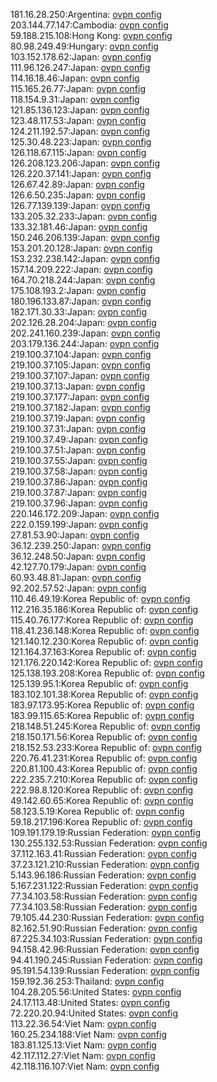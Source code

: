 181.16.28.250:Argentina: [ovpn config](vpn/181_16_28_250.ovpn)  
203.144.77.147:Cambodia: [ovpn config](vpn/203_144_77_147.ovpn)  
59.188.215.108:Hong Kong: [ovpn config](vpn/59_188_215_108.ovpn)  
80.98.249.49:Hungary: [ovpn config](vpn/80_98_249_49.ovpn)  
103.152.178.62:Japan: [ovpn config](vpn/103_152_178_62.ovpn)  
111.96.126.247:Japan: [ovpn config](vpn/111_96_126_247.ovpn)  
114.16.18.46:Japan: [ovpn config](vpn/114_16_18_46.ovpn)  
115.165.26.77:Japan: [ovpn config](vpn/115_165_26_77.ovpn)  
118.154.9.31:Japan: [ovpn config](vpn/118_154_9_31.ovpn)  
121.85.136.123:Japan: [ovpn config](vpn/121_85_136_123.ovpn)  
123.48.117.53:Japan: [ovpn config](vpn/123_48_117_53.ovpn)  
124.211.192.57:Japan: [ovpn config](vpn/124_211_192_57.ovpn)  
125.30.48.223:Japan: [ovpn config](vpn/125_30_48_223.ovpn)  
126.118.67.115:Japan: [ovpn config](vpn/126_118_67_115.ovpn)  
126.208.123.206:Japan: [ovpn config](vpn/126_208_123_206.ovpn)  
126.220.37.141:Japan: [ovpn config](vpn/126_220_37_141.ovpn)  
126.67.42.89:Japan: [ovpn config](vpn/126_67_42_89.ovpn)  
126.6.50.235:Japan: [ovpn config](vpn/126_6_50_235.ovpn)  
126.77.139.139:Japan: [ovpn config](vpn/126_77_139_139.ovpn)  
133.205.32.233:Japan: [ovpn config](vpn/133_205_32_233.ovpn)  
133.32.181.46:Japan: [ovpn config](vpn/133_32_181_46.ovpn)  
150.246.206.139:Japan: [ovpn config](vpn/150_246_206_139.ovpn)  
153.201.20.128:Japan: [ovpn config](vpn/153_201_20_128.ovpn)  
153.232.238.142:Japan: [ovpn config](vpn/153_232_238_142.ovpn)  
157.14.209.222:Japan: [ovpn config](vpn/157_14_209_222.ovpn)  
164.70.218.244:Japan: [ovpn config](vpn/164_70_218_244.ovpn)  
175.108.193.2:Japan: [ovpn config](vpn/175_108_193_2.ovpn)  
180.196.133.87:Japan: [ovpn config](vpn/180_196_133_87.ovpn)  
182.171.30.33:Japan: [ovpn config](vpn/182_171_30_33.ovpn)  
202.126.28.204:Japan: [ovpn config](vpn/202_126_28_204.ovpn)  
202.241.160.239:Japan: [ovpn config](vpn/202_241_160_239.ovpn)  
203.179.136.244:Japan: [ovpn config](vpn/203_179_136_244.ovpn)  
219.100.37.104:Japan: [ovpn config](vpn/219_100_37_104.ovpn)  
219.100.37.105:Japan: [ovpn config](vpn/219_100_37_105.ovpn)  
219.100.37.107:Japan: [ovpn config](vpn/219_100_37_107.ovpn)  
219.100.37.13:Japan: [ovpn config](vpn/219_100_37_13.ovpn)  
219.100.37.177:Japan: [ovpn config](vpn/219_100_37_177.ovpn)  
219.100.37.182:Japan: [ovpn config](vpn/219_100_37_182.ovpn)  
219.100.37.19:Japan: [ovpn config](vpn/219_100_37_19.ovpn)  
219.100.37.31:Japan: [ovpn config](vpn/219_100_37_31.ovpn)  
219.100.37.49:Japan: [ovpn config](vpn/219_100_37_49.ovpn)  
219.100.37.51:Japan: [ovpn config](vpn/219_100_37_51.ovpn)  
219.100.37.55:Japan: [ovpn config](vpn/219_100_37_55.ovpn)  
219.100.37.58:Japan: [ovpn config](vpn/219_100_37_58.ovpn)  
219.100.37.86:Japan: [ovpn config](vpn/219_100_37_86.ovpn)  
219.100.37.87:Japan: [ovpn config](vpn/219_100_37_87.ovpn)  
219.100.37.96:Japan: [ovpn config](vpn/219_100_37_96.ovpn)  
220.146.172.209:Japan: [ovpn config](vpn/220_146_172_209.ovpn)  
222.0.159.199:Japan: [ovpn config](vpn/222_0_159_199.ovpn)  
27.81.53.90:Japan: [ovpn config](vpn/27_81_53_90.ovpn)  
36.12.239.250:Japan: [ovpn config](vpn/36_12_239_250.ovpn)  
36.12.248.50:Japan: [ovpn config](vpn/36_12_248_50.ovpn)  
42.127.70.179:Japan: [ovpn config](vpn/42_127_70_179.ovpn)  
60.93.48.81:Japan: [ovpn config](vpn/60_93_48_81.ovpn)  
92.202.57.52:Japan: [ovpn config](vpn/92_202_57_52.ovpn)  
110.46.49.19:Korea Republic of: [ovpn config](vpn/110_46_49_19.ovpn)  
112.216.35.186:Korea Republic of: [ovpn config](vpn/112_216_35_186.ovpn)  
115.40.76.177:Korea Republic of: [ovpn config](vpn/115_40_76_177.ovpn)  
118.41.236.148:Korea Republic of: [ovpn config](vpn/118_41_236_148.ovpn)  
121.140.12.230:Korea Republic of: [ovpn config](vpn/121_140_12_230.ovpn)  
121.164.37.163:Korea Republic of: [ovpn config](vpn/121_164_37_163.ovpn)  
121.176.220.142:Korea Republic of: [ovpn config](vpn/121_176_220_142.ovpn)  
125.138.193.208:Korea Republic of: [ovpn config](vpn/125_138_193_208.ovpn)  
125.139.95.1:Korea Republic of: [ovpn config](vpn/125_139_95_1.ovpn)  
183.102.101.38:Korea Republic of: [ovpn config](vpn/183_102_101_38.ovpn)  
183.97.173.95:Korea Republic of: [ovpn config](vpn/183_97_173_95.ovpn)  
183.99.115.65:Korea Republic of: [ovpn config](vpn/183_99_115_65.ovpn)  
218.148.51.245:Korea Republic of: [ovpn config](vpn/218_148_51_245.ovpn)  
218.150.171.56:Korea Republic of: [ovpn config](vpn/218_150_171_56.ovpn)  
218.152.53.233:Korea Republic of: [ovpn config](vpn/218_152_53_233.ovpn)  
220.76.41.231:Korea Republic of: [ovpn config](vpn/220_76_41_231.ovpn)  
220.81.100.43:Korea Republic of: [ovpn config](vpn/220_81_100_43.ovpn)  
222.235.7.210:Korea Republic of: [ovpn config](vpn/222_235_7_210.ovpn)  
222.98.8.120:Korea Republic of: [ovpn config](vpn/222_98_8_120.ovpn)  
49.142.60.65:Korea Republic of: [ovpn config](vpn/49_142_60_65.ovpn)  
58.123.5.19:Korea Republic of: [ovpn config](vpn/58_123_5_19.ovpn)  
59.18.217.196:Korea Republic of: [ovpn config](vpn/59_18_217_196.ovpn)  
109.191.179.19:Russian Federation: [ovpn config](vpn/109_191_179_19.ovpn)  
130.255.132.53:Russian Federation: [ovpn config](vpn/130_255_132_53.ovpn)  
37.112.163.41:Russian Federation: [ovpn config](vpn/37_112_163_41.ovpn)  
37.23.121.210:Russian Federation: [ovpn config](vpn/37_23_121_210.ovpn)  
5.143.96.186:Russian Federation: [ovpn config](vpn/5_143_96_186.ovpn)  
5.167.231.122:Russian Federation: [ovpn config](vpn/5_167_231_122.ovpn)  
77.34.103.58:Russian Federation: [ovpn config](vpn/77_34_103_58.ovpn)  
77.34.103.58:Russian Federation: [ovpn config](vpn/77_34_103_58.ovpn)  
79.105.44.230:Russian Federation: [ovpn config](vpn/79_105_44_230.ovpn)  
82.162.51.90:Russian Federation: [ovpn config](vpn/82_162_51_90.ovpn)  
87.225.34.103:Russian Federation: [ovpn config](vpn/87_225_34_103.ovpn)  
94.158.42.96:Russian Federation: [ovpn config](vpn/94_158_42_96.ovpn)  
94.41.190.245:Russian Federation: [ovpn config](vpn/94_41_190_245.ovpn)  
95.191.54.139:Russian Federation: [ovpn config](vpn/95_191_54_139.ovpn)  
159.192.36.253:Thailand: [ovpn config](vpn/159_192_36_253.ovpn)  
104.28.205.56:United States: [ovpn config](vpn/104_28_205_56.ovpn)  
24.17.113.48:United States: [ovpn config](vpn/24_17_113_48.ovpn)  
72.220.20.94:United States: [ovpn config](vpn/72_220_20_94.ovpn)  
113.22.36.54:Viet Nam: [ovpn config](vpn/113_22_36_54.ovpn)  
160.25.234.188:Viet Nam: [ovpn config](vpn/160_25_234_188.ovpn)  
183.81.125.13:Viet Nam: [ovpn config](vpn/183_81_125_13.ovpn)  
42.117.112.27:Viet Nam: [ovpn config](vpn/42_117_112_27.ovpn)  
42.118.116.107:Viet Nam: [ovpn config](vpn/42_118_116_107.ovpn)  
